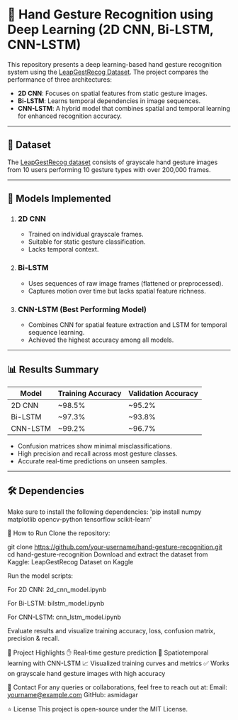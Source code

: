 # 🤖 Hand Gesture Recognition using Deep Learning (2D CNN, Bi-LSTM, CNN-LSTM)

This repository presents a deep learning-based hand gesture recognition system using the [LeapGestRecog Dataset](https://www.kaggle.com/datasets/kmader/leapgestrecog). The project compares the performance of three architectures:
- **2D CNN**: Focuses on spatial features from static gesture images.
- **Bi-LSTM**: Learns temporal dependencies in image sequences.
- **CNN-LSTM**: A hybrid model that combines spatial and temporal learning for enhanced recognition accuracy.

---

## 📁 Dataset

The [LeapGestRecog dataset](https://www.kaggle.com/datasets/kmader/leapgestrecog) consists of grayscale hand gesture images from 10 users performing 10 gesture types with over 200,000 frames.

---

## 🧠 Models Implemented

1. ### 2D CNN
   - Trained on individual grayscale frames.
   - Suitable for static gesture classification.
   - Lacks temporal context.

2. ### Bi-LSTM
   - Uses sequences of raw image frames (flattened or preprocessed).
   - Captures motion over time but lacks spatial feature richness.

3. ### CNN-LSTM (Best Performing Model)
   - Combines CNN for spatial feature extraction and LSTM for temporal sequence learning.
   - Achieved the highest accuracy among all models.

---

## 📊 Results Summary

| Model      | Training Accuracy | Validation Accuracy |
|------------|-------------------|---------------------|
| 2D CNN     | ~98.5%            | ~95.2%              |
| Bi-LSTM    | ~97.3%            | ~93.8%              |
| CNN-LSTM   | ~99.2%            | ~96.7%              |

- Confusion matrices show minimal misclassifications.
- High precision and recall across most gesture classes.
- Accurate real-time predictions on unseen samples.

---

## 🛠️ Dependencies

Make sure to install the following dependencies:
'pip install numpy matplotlib opencv-python tensorflow scikit-learn'

🧪 How to Run
Clone the repository:

git clone https://github.com/your-username/hand-gesture-recognition.git
cd hand-gesture-recognition
Download and extract the dataset from Kaggle:
LeapGestRecog Dataset on Kaggle

Run the model scripts:

For 2D CNN: 2d_cnn_model.ipynb

For Bi-LSTM: bilstm_model.ipynb

For CNN-LSTM: cnn_lstm_model.ipynb

Evaluate results and visualize training accuracy, loss, confusion matrix, precision & recall.

📌 Project Highlights
  ✋ Real-time gesture prediction
  🧠 Spatiotemporal learning with CNN-LSTM
  📈 Visualized training curves and metrics
  ✅ Works on grayscale hand gesture images with high accuracy

📧 Contact
For any queries or collaborations, feel free to reach out at:
  Email: yourname@example.com
  GitHub: asmidagar

⭐ License
This project is open-source under the MIT License.








